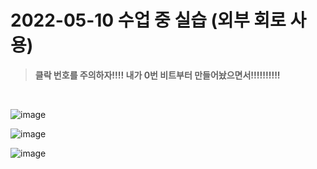 # 2022-05-10 수업 중 실습 (외부 회로 사용)

> **클락 번호를 주의하자!!!! 내가 0번 비트부터 만들어놨으면서!!!!!!!!!!**

<br/>  


![image](https://user-images.githubusercontent.com/61939286/167565367-009911b1-d5b4-45af-8e33-e56f46797e19.png)

![image](https://user-images.githubusercontent.com/61939286/167565441-86dcef4b-6b14-4f3d-97e9-0831295da27a.png)

![image](https://user-images.githubusercontent.com/61939286/167565481-f45b1cda-b8a7-4db0-ae93-f8ce3d78297f.png)
